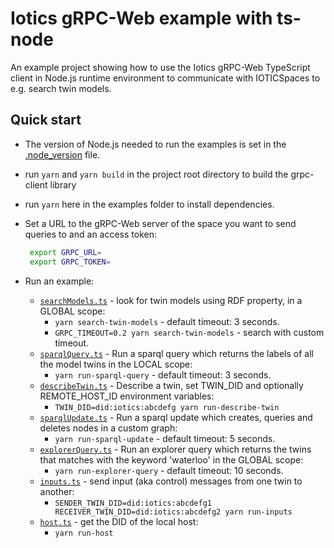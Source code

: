 # Iotics gRPC-Web example with ts-node

An example project showing how to use the Iotics gRPC-Web TypeScript client in Node.js runtime environment
to communicate with IOTICSpaces to e.g. search twin models.

## Quick start

-   The version of Node.js needed to run the examples is set in the [.node_version](./.node-version) file.
-   run `yarn` and `yarn build` in the project root directory to build the grpc-client library
-   run `yarn` here in the examples folder to install dependencies.
-   Set a URL to the gRPC-Web server of the space you want to send queries to and an access token:

    ```bash
     export GRPC_URL=
     export GRPC_TOKEN=
    ```

-   Run an example:
    -   [`searchModels.ts`](./src/searchModels.ts) - look for twin models using RDF property, in a GLOBAL scope:
        -   `yarn search-twin-models` - default timeout: 3 seconds.
        -   `GRPC_TIMEOUT=0.2 yarn search-twin-models` - search with custom timeout.
    -   [`sparqlQuery.ts`](./src/sparqlQuery.ts) - Run a sparql query which returns the labels of all the model twins in the LOCAL scope:
        -   `yarn run-sparql-query` - default timeout: 3 seconds.
    -   [`describeTwin.ts`](./src/describeTwin.ts) - Describe a twin, set TWIN_DID and optionally REMOTE_HOST_ID environment variables:
        -   `TWIN_DID=did:iotics:abcdefg yarn run-describe-twin`
    -   [`sparqlUpdate.ts`](./src/sparqlUpdate.ts) - Run a sparql update which creates, queries and deletes nodes in a custom graph:
        -   `yarn run-sparql-update` - default timeout: 5 seconds.
    -   [`explorerQuery.ts`](./src/explorerQuery.ts) - Run an explorer query which returns the twins that matches with the keyword 'waterloo' in the GLOBAL scope:
        -   `yarn run-explorer-query` - default timeout: 10 seconds.
    -   [`inputs.ts`](./src/inputs.ts) - send input (aka control) messages from one twin to another:
        -   `SENDER_TWIN_DID=did:iotics:abcdefg1 RECEIVER_TWIN_DID=did:iotics:abcdefg2 yarn run-inputs`
    -   [`host.ts`](./src/host.ts) - get the DID of the local host:
        -   `yarn run-host`
